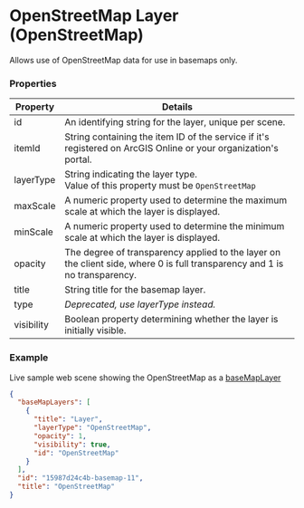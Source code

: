 # OpenStreetMap Layer (OpenStreetMap)

Allows use of OpenStreetMap data for use in basemaps only.

### Properties

| Property | Details
| --- | ---
| id | An identifying string for the layer, unique per scene.
| itemId | String containing the item ID of the service if it's registered on ArcGIS Online or your organization's portal.
| layerType | String indicating the layer type.<br>Value of this property must be `OpenStreetMap`
| maxScale | A numeric property used to determine the maximum scale at which the layer is displayed.
| minScale | A numeric property used to determine the minimum scale at which the layer is displayed.
| opacity | The degree of transparency applied to the layer on the client side, where 0 is full transparency and 1 is no transparency.
| title | String title for the basemap layer.
| type | <em>Deprecated, use layerType instead.</em>
| visibility | Boolean property determining whether the layer is initially visible.


### Example

Live sample web scene showing the OpenStreetMap as a [baseMapLayer](https://www.arcgis.com/home/webscene/viewer.html?webscene=45109af15da54a49ab41ba9a3ede92ec)

```json
{
  "baseMapLayers": [
    {
      "title": "Layer",
      "layerType": "OpenStreetMap",
      "opacity": 1,
      "visibility": true,
      "id": "OpenStreetMap"
    }
  ],
  "id": "15987d24c4b-basemap-11",
  "title": "OpenStreetMap"
}
```


